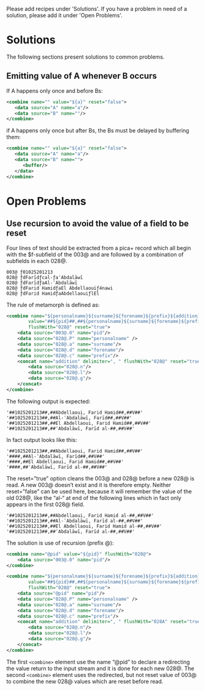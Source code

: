 Please add recipes under 'Solutions'. If you have a problem in need of a solution, please add it under 'Open Problems'.

# Solutions

The following sections present solutions to common problems.

## Emitting value of A whenever B occurs

If A happens only once and before Bs:

```xml
<combine name="" value="${a}" reset="false">
   <data source="A" name="a"/>
   <data source="B" name=""/>
</combine>
```

if A happens only once but after Bs, the Bs must be delayed by buffering them:
```xml
<combine name="" value="${a}" reset="false">
   <data source="A" name="a"/>
   <data source="B" name="">
      <buffer/>   
   </data>
</combine>
```


# Open Problems

## Use recursion to avoid the value of a field to be reset

Four lines of text should be extracted from a pica+ record which all begin with the $f-subfield of the 003@  and are followed by a combination of subfields in each 028@.

    003@ ƒ01025201213  
    028@ ƒdFarīdƒcal-ƒaʿAbdalāwī  
    028@ ƒdFarīdƒaAl-ʿAbdalāwī  
    028@ ƒdFarid HamidƒaEl Abdellaouiƒ4nawi  
    028@ ƒdFarid HamidƒaAbdellaouiƒlEl  

The rule of metamorph is defined as:
```xml
<combine name="${personalname}${surname}${forename}${prefix}${addition}"
        value="##${pid}##,##${personalname}${surname}${forename}${prefix}${addition}##,##V##" 
        flushWith="028@" reset="true">  
    <data source="003@.0" name="pid"/>
    <data source="028@.P" name="personalname" />
    <data source="028@.a" name="surname"/>
    <data source="028@.d" name="forename"/>
    <data source="028@.c" name="prefix"/>
    <concat name="addition" delimiter=", " flushWith="028@" reset="true" prefix=" ">
        <data source="028@.n"/>
        <data source="028@.l"/>
        <data source="028@.g"/>
    </concat>
</combine>
```
The following output is expected:

    '##1025201213##,##Abdellaoui, Farid Hamid##,##V##'  
    '##1025201213##,##Al-ʿAbdalāwī, Farīd##,##V##'  
    '##1025201213##,##El Abdellaoui, Farid Hamid##,##V##'  
    '##1025201213##,##ʿAbdalāwī, Farīd al-##,##V##'  

In fact output looks like this:

    '##1025201213##,##Abdellaoui, Farid Hamid##,##V##'
    '####,##Al-ʿAbdalāwī, Farīd##,##V##'
    '####,##El Abdellaoui, Farid Hamid##,##V##'
    '####,##ʿAbdalāwī, Farīd al-##,##V##'

The reset=”true” option cleans the 003@ and 028@ before a new 028@ is read. A new 003@ doesn’t exist and it is therefore empty. Neither reset=”false” can be used here, because it will remember the value of the old 028@, like the “al-“ at end of the following lines which in fact only appears in the first 028@ field.

    '##1025201213##,##Abdellaoui, Farid Hamid al-##,##V##'
    '##1025201213##,##Al-ʿAbdalāwī, Farīd al-##,##V##'
    '##1025201213##,##El Abdellaoui, Farid Hamid al-##,##V##'
    '##1025201213##,##ʿAbdalāwī, Farīd al-##,##V##'

The solution is use of recursion (prefix @):
```xml
<combine name="@pid" value="${pid}" flushWith="028@">
    <data source="003@.0" name="pid"/>
</combine>

<combine name="${personalname}${surname}${forename}${prefix}${addition}"
        value="##${pid}##,##${personalname}${surname}${forename}${prefix}${addition}##,##V##"
        flushWith="028@" reset="true">  
    <data source="@pid" name="pid"/>  
    <data source="028@.P" name="personalname" />  
    <data source="028@.a" name="surname"/>  
    <data source="028@.d" name="forename"/>  
    <data source="028@.c" name="prefix"/>  
    <concat name="addition" delimiter=", " flushWith="028A" reset="true" prefix=" ">  
        <data source="028@.n"/>  
        <data source="028@.l"/>  
        <data source="028@.g"/>  
    </concat>  
</combine>  
```

The first `<combine>` element use the name “@pid” to declare a redirecting the value return to the input stream and it is done for each new 028@. The second `<combine>` element uses the redirected, but not reset value of 003@ to combine the new 028@ values which are reset before read.